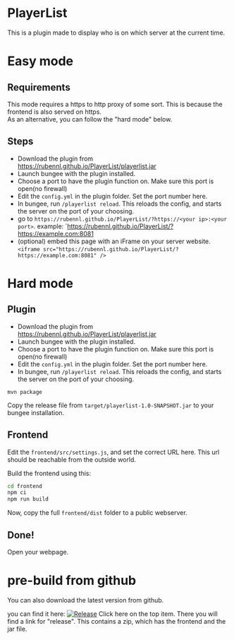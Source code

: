 # PlayerList

This is a plugin made to display who is on which server at the current time.

# Easy mode

## Requirements

This mode requires a https to http proxy of some sort. This is because the frontend is also served on https.  
As an alternative, you can follow the "hard mode" below.

## Steps

* Download the plugin from https://rubennl.github.io/PlayerList/playerlist.jar
* Launch bungee with the plugin installed.
* Choose a port to have the plugin function on. Make sure this port is open(no firewall)
* Edit the `config.yml` in the plugin folder. Set the port number here.
* In bungee, run `/playerlist reload`. This reloads the config, and starts the server on the port of your choosing.
* go to `https://rubennl.github.io/PlayerList/?https://<your ip>:<your port>`. example: `https://rubennl.github.io/PlayerList/?https://example.com:8081
* (optional) embed this page with an iFrame on your server website. `<iframe src="https://rubennl.github.io/PlayerList/?https://example.com:8081" />`

# Hard mode

## Plugin

* Download the plugin from https://rubennl.github.io/PlayerList/playerlist.jar
* Launch bungee with the plugin installed.
* Choose a port to have the plugin function on. Make sure this port is open(no firewall)
* Edit the `config.yml` in the plugin folder. Set the port number here.
* In bungee, run `/playerlist reload`. This reloads the config, and starts the server on the port of your choosing.

```
mvn package
```
Copy the release file from `target/playerlist-1.0-SNAPSHOT.jar` to your bungee installation.

## Frontend

Edit the `frontend/src/settings.js`, and set the correct URL here. This url should be reachable from the outside world.

Build the frontend using this:

```bash
cd frontend
npm ci
npm run build
```

Now, copy the full `frontend/dist` folder to a public webserver.

## Done!

Open your webpage.

# pre-build from github

You can also download the latest version from github.

you can find it here: [![Release](https://github.com/RubenNL/PlayerList/actions/workflows/release.yml/badge.svg)](https://github.com/RubenNL/PlayerList/actions/workflows/release.yml) Click here on the top item. There you will find a link for "release". This contains a zip, which has the frontend and the jar file.
